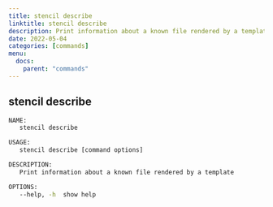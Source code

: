 ```yaml
---
title: stencil describe
linktitle: stencil describe
description: Print information about a known file rendered by a template
date: 2022-05-04
categories: [commands]
menu:
  docs:
    parent: "commands"
---
```


## stencil describe

```bash
NAME:
   stencil describe

USAGE:
   stencil describe [command options]

DESCRIPTION:
   Print information about a known file rendered by a template

OPTIONS:
   --help, -h  show help

```

